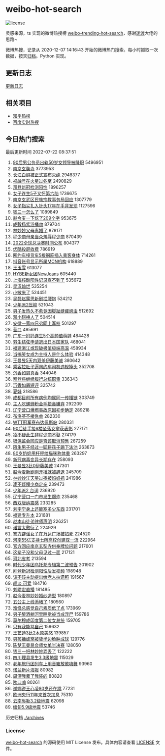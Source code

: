 # weibo-hot-search

[![license](https://img.shields.io/github/license/Arrackisarookie/weibo-hot-search)](https://github.com/Arrackisarookie/weibo-hot-search/blob/master/LICENSE)

灵感来源，ts 实现的微博热搜榜 [weibo-trending-hot-search](https://github.com/justjavac/weibo-trending-hot-search)，感谢[迷渡](https://github.com/justjavac)大佬的思路~

微博热搜，记录从 2020-12-07 14:16:43 开始的微博热门搜索。每小时抓取一次数据，按天[归档](./archives)。Python 实现。

## 更新日志
[更新日志](./UPDATE.md)

## 相关项目
+ [知乎热榜](https://github.com/Arrackisarookie/zhihu-top-search)
+ [百度实时热搜](https://github.com/Arrackisarookie/baidu-hot-search)

## 今日热门搜索

<!-- Rank Begin -->

最后更新时间 2022-07-22 08:37:51

1. [90后男公务员出轨50岁女领导被降职](https://s.weibo.com/weibo?q=%2390%E5%90%8E%E7%94%B7%E5%85%AC%E5%8A%A1%E5%91%98%E5%87%BA%E8%BD%A850%E5%B2%81%E5%A5%B3%E9%A2%86%E5%AF%BC%E8%A2%AB%E9%99%8D%E8%81%8C%23&Refer=top) 5496951
1. [南京玄奘寺](https://s.weibo.com/weibo?q=%23%E5%8D%97%E4%BA%AC%E7%8E%84%E5%A5%98%E5%AF%BA%23&Refer=top) 3773953
1. [长江白鲟被正式宣布灭绝](https://s.weibo.com/weibo?q=%23%E9%95%BF%E6%B1%9F%E7%99%BD%E9%B2%9F%E8%A2%AB%E6%AD%A3%E5%BC%8F%E5%AE%A3%E5%B8%83%E7%81%AD%E7%BB%9D%23&Refer=top) 2948377
1. [祝融号在火星过冬至](https://s.weibo.com/weibo?q=%23%E7%A5%9D%E8%9E%8D%E5%8F%B7%E5%9C%A8%E7%81%AB%E6%98%9F%E8%BF%87%E5%86%AC%E8%87%B3%23&Refer=top) 2490829
1. [拜登新冠检测阳性](https://s.weibo.com/weibo?q=%23%E6%8B%9C%E7%99%BB%E6%96%B0%E5%86%A0%E6%A3%80%E6%B5%8B%E9%98%B3%E6%80%A7%23&Refer=top) 1896257
1. [女子连生5子又怀第六胎](https://s.weibo.com/weibo?q=%23%E5%A5%B3%E5%AD%90%E8%BF%9E%E7%94%9F5%E5%AD%90%E5%8F%88%E6%80%80%E7%AC%AC%E5%85%AD%E8%83%8E%23&Refer=top) 1736675
1. [南京玄武区民族宗教事务局回应](https://s.weibo.com/weibo?q=%23%E5%8D%97%E4%BA%AC%E7%8E%84%E6%AD%A6%E5%8C%BA%E6%B0%91%E6%97%8F%E5%AE%97%E6%95%99%E4%BA%8B%E5%8A%A1%E5%B1%80%E5%9B%9E%E5%BA%94%23&Refer=top) 1307779
1. [女子指尖扎入针头17年在手背发现](https://s.weibo.com/weibo?q=%23%E5%A5%B3%E5%AD%90%E6%8C%87%E5%B0%96%E6%89%8E%E5%85%A5%E9%92%88%E5%A4%B417%E5%B9%B4%E5%9C%A8%E6%89%8B%E8%83%8C%E5%8F%91%E7%8E%B0%23&Refer=top) 1127596
1. [钱三一怎么了](https://s.weibo.com/weibo?q=%23%E9%92%B1%E4%B8%89%E4%B8%80%E6%80%8E%E4%B9%88%E4%BA%86%23&Refer=top) 1089849
1. [赵今麦一下炫了209个字](https://s.weibo.com/weibo?q=%23%E8%B5%B5%E4%BB%8A%E9%BA%A6%E4%B8%80%E4%B8%8B%E7%82%AB%E4%BA%86209%E4%B8%AA%E5%AD%97%23&Refer=top) 953675
1. [成毅杨紫浴桶吻](https://s.weibo.com/weibo?q=%23%E6%88%90%E6%AF%85%E6%9D%A8%E7%B4%AB%E6%B5%B4%E6%A1%B6%E5%90%BB%23&Refer=top) 879704
1. [林妙妙父母离婚了](https://s.weibo.com/weibo?q=%23%E6%9E%97%E5%A6%99%E5%A6%99%E7%88%B6%E6%AF%8D%E7%A6%BB%E5%A9%9A%E4%BA%86%23&Refer=top) 878171
1. [程少商母亲当众羞辱程少商](https://s.weibo.com/weibo?q=%23%E7%A8%8B%E5%B0%91%E5%95%86%E6%AF%8D%E4%BA%B2%E5%BD%93%E4%BC%97%E7%BE%9E%E8%BE%B1%E7%A8%8B%E5%B0%91%E5%95%86%23&Refer=top) 870439
1. [2022全球总决赛时间公布](https://s.weibo.com/weibo?q=2022%E5%85%A8%E7%90%83%E6%80%BB%E5%86%B3%E8%B5%9B%E6%97%B6%E9%97%B4%E5%85%AC%E5%B8%83&Refer=top) 804377
1. [优酷投屏收费](https://s.weibo.com/weibo?q=%23%E4%BC%98%E9%85%B7%E6%8A%95%E5%B1%8F%E6%94%B6%E8%B4%B9%23&Refer=top) 786919
1. [网约车撞货车5根钢筋插入乘客身体](https://s.weibo.com/weibo?q=%23%E7%BD%91%E7%BA%A6%E8%BD%A6%E6%92%9E%E8%B4%A7%E8%BD%A65%E6%A0%B9%E9%92%A2%E7%AD%8B%E6%8F%92%E5%85%A5%E4%B9%98%E5%AE%A2%E8%BA%AB%E4%BD%93%23&Refer=top) 714261
1. [抖音账号显示所属MCN机构](https://s.weibo.com/weibo?q=%23%E6%8A%96%E9%9F%B3%E8%B4%A6%E5%8F%B7%E6%98%BE%E7%A4%BA%E6%89%80%E5%B1%9EMCN%E6%9C%BA%E6%9E%84%23&Refer=top) 618889
1. [王玉雯](https://s.weibo.com/weibo?q=%E7%8E%8B%E7%8E%89%E9%9B%AF&Refer=top) 613077
1. [HYBE新女团NewJeans](https://s.weibo.com/weibo?q=%23HYBE%E6%96%B0%E5%A5%B3%E5%9B%A2NewJeans%23&Refer=top) 605440
1. [上海核酸阳性记录查不到了](https://s.weibo.com/weibo?q=%23%E4%B8%8A%E6%B5%B7%E6%A0%B8%E9%85%B8%E9%98%B3%E6%80%A7%E8%AE%B0%E5%BD%95%E6%9F%A5%E4%B8%8D%E5%88%B0%E4%BA%86%23&Refer=top) 535672
1. [星汉灿烂](https://s.weibo.com/weibo?q=%23%E6%98%9F%E6%B1%89%E7%81%BF%E7%83%82%23&Refer=top) 535254
1. [小敏来了](https://s.weibo.com/weibo?q=%E5%B0%8F%E6%95%8F%E6%9D%A5%E4%BA%86&Refer=top) 524451
1. [吴磊赵露思新剧拦腰抱](https://s.weibo.com/weibo?q=%23%E5%90%B4%E7%A3%8A%E8%B5%B5%E9%9C%B2%E6%80%9D%E6%96%B0%E5%89%A7%E6%8B%A6%E8%85%B0%E6%8A%B1%23&Refer=top) 524212
1. [少年派2压抑](https://s.weibo.com/weibo?q=%E5%B0%91%E5%B9%B4%E6%B4%BE2%E5%8E%8B%E6%8A%91&Refer=top) 521043
1. [男子发热久不愈竟因脚趾缝藏蜱虫](https://s.weibo.com/weibo?q=%23%E7%94%B7%E5%AD%90%E5%8F%91%E7%83%AD%E4%B9%85%E4%B8%8D%E6%84%88%E7%AB%9F%E5%9B%A0%E8%84%9A%E8%B6%BE%E7%BC%9D%E8%97%8F%E8%9C%B1%E8%99%AB%23&Refer=top) 512692
1. [邓小琪换人了](https://s.weibo.com/weibo?q=%E9%82%93%E5%B0%8F%E7%90%AA%E6%8D%A2%E4%BA%BA%E4%BA%86&Refer=top) 504514
1. [安徽一家四兄弟同上军校](https://s.weibo.com/weibo?q=%23%E5%AE%89%E5%BE%BD%E4%B8%80%E5%AE%B6%E5%9B%9B%E5%85%84%E5%BC%9F%E5%90%8C%E4%B8%8A%E5%86%9B%E6%A0%A1%23&Refer=top) 501297
1. [营口](https://s.weibo.com/weibo?q=%E8%90%A5%E5%8F%A3&Refer=top) 495691
1. [广东一妈妈连生5个高颜值萌娃](https://s.weibo.com/weibo?q=%23%E5%B9%BF%E4%B8%9C%E4%B8%80%E5%A6%88%E5%A6%88%E8%BF%9E%E7%94%9F5%E4%B8%AA%E9%AB%98%E9%A2%9C%E5%80%BC%E8%90%8C%E5%A8%83%23&Refer=top) 484428
1. [羽生结弦申请退出日本国家队](https://s.weibo.com/weibo?q=%23%E7%BE%BD%E7%94%9F%E7%BB%93%E5%BC%A6%E7%94%B3%E8%AF%B7%E9%80%80%E5%87%BA%E6%97%A5%E6%9C%AC%E5%9B%BD%E5%AE%B6%E9%98%9F%23&Refer=top) 468041
1. [福建浙江或现破极值极端高温](https://s.weibo.com/weibo?q=%23%E7%A6%8F%E5%BB%BA%E6%B5%99%E6%B1%9F%E6%88%96%E7%8E%B0%E7%A0%B4%E6%9E%81%E5%80%BC%E6%9E%81%E7%AB%AF%E9%AB%98%E6%B8%A9%23&Refer=top) 458934
1. [当搞笑女成为主持人是什么体验](https://s.weibo.com/weibo?q=%23%E5%BD%93%E6%90%9E%E7%AC%91%E5%A5%B3%E6%88%90%E4%B8%BA%E4%B8%BB%E6%8C%81%E4%BA%BA%E6%98%AF%E4%BB%80%E4%B9%88%E4%BD%93%E9%AA%8C%23&Refer=top) 414348
1. [王曼昱5天内双杀伊藤美诚](https://s.weibo.com/weibo?q=%23%E7%8E%8B%E6%9B%BC%E6%98%B15%E5%A4%A9%E5%86%85%E5%8F%8C%E6%9D%80%E4%BC%8A%E8%97%A4%E7%BE%8E%E8%AF%9A%23&Refer=top) 380642
1. [乘客拉肚子逼网约车司机违规掉头](https://s.weibo.com/weibo?q=%23%E4%B9%98%E5%AE%A2%E6%8B%89%E8%82%9A%E5%AD%90%E9%80%BC%E7%BD%91%E7%BA%A6%E8%BD%A6%E5%8F%B8%E6%9C%BA%E8%BF%9D%E8%A7%84%E6%8E%89%E5%A4%B4%23&Refer=top) 352708
1. [沉香如屑真香](https://s.weibo.com/weibo?q=%23%E6%B2%89%E9%A6%99%E5%A6%82%E5%B1%91%E7%9C%9F%E9%A6%99%23&Refer=top) 344046
1. [拜登将继续履行总统职责](https://s.weibo.com/weibo?q=%23%E6%8B%9C%E7%99%BB%E5%B0%86%E7%BB%A7%E7%BB%AD%E5%B1%A5%E8%A1%8C%E6%80%BB%E7%BB%9F%E8%81%8C%E8%B4%A3%23&Refer=top) 336343
1. [沉香如屑短评](https://s.weibo.com/weibo?q=%23%E6%B2%89%E9%A6%99%E5%A6%82%E5%B1%91%E7%9F%AD%E8%AF%84%23&Refer=top) 325742
1. [夏娃](https://s.weibo.com/weibo?q=%23%E5%A4%8F%E5%A8%83%23&Refer=top) 318586
1. [成都目前所有病例均属同一传播链](https://s.weibo.com/weibo?q=%23%E6%88%90%E9%83%BD%E7%9B%AE%E5%89%8D%E6%89%80%E6%9C%89%E7%97%85%E4%BE%8B%E5%9D%87%E5%B1%9E%E5%90%8C%E4%B8%80%E4%BC%A0%E6%92%AD%E9%93%BE%23&Refer=top) 303749
1. [主人吃螺蛳粉金毛捂鼻嫌弃](https://s.weibo.com/weibo?q=%23%E4%B8%BB%E4%BA%BA%E5%90%83%E8%9E%BA%E8%9B%B3%E7%B2%89%E9%87%91%E6%AF%9B%E6%8D%82%E9%BC%BB%E5%AB%8C%E5%BC%83%23&Refer=top) 292209
1. [辽宁营口爆燃事故原因初步确定](https://s.weibo.com/weibo?q=%23%E8%BE%BD%E5%AE%81%E8%90%A5%E5%8F%A3%E7%88%86%E7%87%83%E4%BA%8B%E6%95%85%E5%8E%9F%E5%9B%A0%E5%88%9D%E6%AD%A5%E7%A1%AE%E5%AE%9A%23&Refer=top) 289218
1. [布洛芬不接急单](https://s.weibo.com/weibo?q=%23%E5%B8%83%E6%B4%9B%E8%8A%AC%E4%B8%8D%E6%8E%A5%E6%80%A5%E5%8D%95%23&Refer=top) 282330
1. [WTT冠军赛布达佩斯站](https://s.weibo.com/weibo?q=%23WTT%E5%86%A0%E5%86%9B%E8%B5%9B%E5%B8%83%E8%BE%BE%E4%BD%A9%E6%96%AF%E7%AB%99%23&Refer=top) 280331
1. [90后徒手接6楼坠落女童获表彰](https://s.weibo.com/weibo?q=%2390%E5%90%8E%E5%BE%92%E6%89%8B%E6%8E%A56%E6%A5%BC%E5%9D%A0%E8%90%BD%E5%A5%B3%E7%AB%A5%E8%8E%B7%E8%A1%A8%E5%BD%B0%23&Refer=top) 277171
1. [凌不疑此生非程少商不娶](https://s.weibo.com/weibo?q=%23%E5%87%8C%E4%B8%8D%E7%96%91%E6%AD%A4%E7%94%9F%E9%9D%9E%E7%A8%8B%E5%B0%91%E5%95%86%E4%B8%8D%E5%A8%B6%23&Refer=top) 274179
1. [银保监会回应是否该取消预售](https://s.weibo.com/weibo?q=%23%E9%93%B6%E4%BF%9D%E7%9B%91%E4%BC%9A%E5%9B%9E%E5%BA%94%E6%98%AF%E5%90%A6%E8%AF%A5%E5%8F%96%E6%B6%88%E9%A2%84%E5%94%AE%23&Refer=top) 267259
1. [陌生男子经过一脚将孩子踢下泳池](https://s.weibo.com/weibo?q=%23%E9%99%8C%E7%94%9F%E7%94%B7%E5%AD%90%E7%BB%8F%E8%BF%87%E4%B8%80%E8%84%9A%E5%B0%86%E5%AD%A9%E5%AD%90%E8%B8%A2%E4%B8%8B%E6%B3%B3%E6%B1%A0%23&Refer=top) 263873
1. [80岁奶奶用杆秤给猫咪称体重](https://s.weibo.com/weibo?q=%2380%E5%B2%81%E5%A5%B6%E5%A5%B6%E7%94%A8%E6%9D%86%E7%A7%A4%E7%BB%99%E7%8C%AB%E5%92%AA%E7%A7%B0%E4%BD%93%E9%87%8D%23&Refer=top) 263297
1. [新冠病毒变异长期存在](https://s.weibo.com/weibo?q=%23%E6%96%B0%E5%86%A0%E7%97%85%E6%AF%92%E5%8F%98%E5%BC%82%E9%95%BF%E6%9C%9F%E5%AD%98%E5%9C%A8%23&Refer=top) 258093
1. [王曼昱3比0伊藤美诚](https://s.weibo.com/weibo?q=%23%E7%8E%8B%E6%9B%BC%E6%98%B13%E6%AF%940%E4%BC%8A%E8%97%A4%E7%BE%8E%E8%AF%9A%23&Refer=top) 247301
1. [赵今麦新剧刚开播就被辞退](https://s.weibo.com/weibo?q=%23%E8%B5%B5%E4%BB%8A%E9%BA%A6%E6%96%B0%E5%89%A7%E5%88%9A%E5%BC%80%E6%92%AD%E5%B0%B1%E8%A2%AB%E8%BE%9E%E9%80%80%23&Refer=top) 245709
1. [林妙妙江天昊过夜被妈妈抓](https://s.weibo.com/weibo?q=%23%E6%9E%97%E5%A6%99%E5%A6%99%E6%B1%9F%E5%A4%A9%E6%98%8A%E8%BF%87%E5%A4%9C%E8%A2%AB%E5%A6%88%E5%A6%88%E6%8A%93%23&Refer=top) 241986
1. [凌不疑程少商定亲](https://s.weibo.com/weibo?q=%23%E5%87%8C%E4%B8%8D%E7%96%91%E7%A8%8B%E5%B0%91%E5%95%86%E5%AE%9A%E4%BA%B2%23&Refer=top) 239473
1. [少年派2 台词](https://s.weibo.com/weibo?q=%E5%B0%91%E5%B9%B4%E6%B4%BE2%20%E5%8F%B0%E8%AF%8D&Refer=top) 236920
1. [辽宁营口一门市发生爆炸](https://s.weibo.com/weibo?q=%23%E8%BE%BD%E5%AE%81%E8%90%A5%E5%8F%A3%E4%B8%80%E9%97%A8%E5%B8%82%E5%8F%91%E7%94%9F%E7%88%86%E7%82%B8%23&Refer=top) 235468
1. [西双版纳震感](https://s.weibo.com/weibo?q=%E8%A5%BF%E5%8F%8C%E7%89%88%E7%BA%B3%E9%9C%87%E6%84%9F&Refer=top) 233285
1. [刘宇宁身上还能塞多少东西](https://s.weibo.com/weibo?q=%23%E5%88%98%E5%AE%87%E5%AE%81%E8%BA%AB%E4%B8%8A%E8%BF%98%E8%83%BD%E5%A1%9E%E5%A4%9A%E5%B0%91%E4%B8%9C%E8%A5%BF%23&Refer=top) 231701
1. [福建专升本](https://s.weibo.com/weibo?q=%E7%A6%8F%E5%BB%BA%E4%B8%93%E5%8D%87%E6%9C%AC&Refer=top) 231681
1. [赵本山徒弟律师声明](https://s.weibo.com/weibo?q=%23%E8%B5%B5%E6%9C%AC%E5%B1%B1%E5%BE%92%E5%BC%9F%E5%BE%8B%E5%B8%88%E5%A3%B0%E6%98%8E%23&Refer=top) 226251
1. [诺言太敷衍了](https://s.weibo.com/weibo?q=%23%E8%AF%BA%E8%A8%80%E5%A4%AA%E6%95%B7%E8%A1%8D%E4%BA%86%23&Refer=top) 224929
1. [警方辟谣女子在万达广场被掐死](https://s.weibo.com/weibo?q=%23%E8%AD%A6%E6%96%B9%E8%BE%9F%E8%B0%A3%E5%A5%B3%E5%AD%90%E5%9C%A8%E4%B8%87%E8%BE%BE%E5%B9%BF%E5%9C%BA%E8%A2%AB%E6%8E%90%E6%AD%BB%23&Refer=top) 224520
1. [河南55亿支持七所高校创建双一流](https://s.weibo.com/weibo?q=%23%E6%B2%B3%E5%8D%9755%E4%BA%BF%E6%94%AF%E6%8C%81%E4%B8%83%E6%89%80%E9%AB%98%E6%A0%A1%E5%88%9B%E5%BB%BA%E5%8F%8C%E4%B8%80%E6%B5%81%23&Refer=top) 222964
1. [官方回应南京玄奘寺供奉牌位问题](https://s.weibo.com/weibo?q=%23%E5%AE%98%E6%96%B9%E5%9B%9E%E5%BA%94%E5%8D%97%E4%BA%AC%E7%8E%84%E5%A5%98%E5%AF%BA%E4%BE%9B%E5%A5%89%E7%89%8C%E4%BD%8D%E9%97%AE%E9%A2%98%23&Refer=top) 217601
1. [这辈子没和父母见过一面](https://s.weibo.com/weibo?q=%23%E8%BF%99%E8%BE%88%E5%AD%90%E6%B2%A1%E5%92%8C%E7%88%B6%E6%AF%8D%E8%A7%81%E8%BF%87%E4%B8%80%E9%9D%A2%23&Refer=top) 217121
1. [河北省考](https://s.weibo.com/weibo?q=%23%E6%B2%B3%E5%8C%97%E7%9C%81%E8%80%83%23&Refer=top) 213594
1. [时代少年团乌托邦专辑第二波预告](https://s.weibo.com/weibo?q=%23%E6%97%B6%E4%BB%A3%E5%B0%91%E5%B9%B4%E5%9B%A2%E4%B9%8C%E6%89%98%E9%82%A6%E4%B8%93%E8%BE%91%E7%AC%AC%E4%BA%8C%E6%B3%A2%E9%A2%84%E5%91%8A%23&Refer=top) 201902
1. [拜登新冠检测阳性后发视频](https://s.weibo.com/weibo?q=%23%E6%8B%9C%E7%99%BB%E6%96%B0%E5%86%A0%E6%A3%80%E6%B5%8B%E9%98%B3%E6%80%A7%E5%90%8E%E5%8F%91%E8%A7%86%E9%A2%91%23&Refer=top) 198948
1. [该不该主动提出给老人拍遗照](https://s.weibo.com/weibo?q=%23%E8%AF%A5%E4%B8%8D%E8%AF%A5%E4%B8%BB%E5%8A%A8%E6%8F%90%E5%87%BA%E7%BB%99%E8%80%81%E4%BA%BA%E6%8B%8D%E9%81%97%E7%85%A7%23&Refer=top) 191567
1. [颜淡 可爱](https://s.weibo.com/weibo?q=%E9%A2%9C%E6%B7%A1%20%E5%8F%AF%E7%88%B1&Refer=top) 184716
1. [刘畊宏直播](https://s.weibo.com/weibo?q=%23%E5%88%98%E7%95%8A%E5%AE%8F%E7%9B%B4%E6%92%AD%23&Refer=top) 181485
1. [赵今麦林妙妙婚纱造型](https://s.weibo.com/weibo?q=%23%E8%B5%B5%E4%BB%8A%E9%BA%A6%E6%9E%97%E5%A6%99%E5%A6%99%E5%A9%9A%E7%BA%B1%E9%80%A0%E5%9E%8B%23&Refer=top) 180897
1. [五公主上线添堵了](https://s.weibo.com/weibo?q=%23%E4%BA%94%E5%85%AC%E4%B8%BB%E4%B8%8A%E7%BA%BF%E6%B7%BB%E5%A0%B5%E4%BA%86%23&Refer=top) 180560
1. [难怪总感觉自己素质低了点](https://s.weibo.com/weibo?q=%23%E9%9A%BE%E6%80%AA%E6%80%BB%E6%84%9F%E8%A7%89%E8%87%AA%E5%B7%B1%E7%B4%A0%E8%B4%A8%E4%BD%8E%E4%BA%86%E7%82%B9%23&Refer=top) 173969
1. [男子醉酒躺河里睡觉被当成浮尸](https://s.weibo.com/weibo?q=%23%E7%94%B7%E5%AD%90%E9%86%89%E9%85%92%E8%BA%BA%E6%B2%B3%E9%87%8C%E7%9D%A1%E8%A7%89%E8%A2%AB%E5%BD%93%E6%88%90%E6%B5%AE%E5%B0%B8%23&Refer=top) 159786
1. [莫尔穆成印度第二位女总统](https://s.weibo.com/weibo?q=%23%E8%8E%AB%E5%B0%94%E7%A9%86%E6%88%90%E5%8D%B0%E5%BA%A6%E7%AC%AC%E4%BA%8C%E4%BD%8D%E5%A5%B3%E6%80%BB%E7%BB%9F%23&Refer=top) 159705
1. [只有我能骂自己](https://s.weibo.com/weibo?q=%23%E5%8F%AA%E6%9C%89%E6%88%91%E8%83%BD%E9%AA%82%E8%87%AA%E5%B7%B1%23&Refer=top) 159632
1. [王艺迪3比2木原美悠](https://s.weibo.com/weibo?q=%23%E7%8E%8B%E8%89%BA%E8%BF%AA3%E6%AF%942%E6%9C%A8%E5%8E%9F%E7%BE%8E%E6%82%A0%23&Refer=top) 139857
1. [男孩捅蜂窝被蛰半边脸肿成球](https://s.weibo.com/weibo?q=%23%E7%94%B7%E5%AD%A9%E6%8D%85%E8%9C%82%E7%AA%9D%E8%A2%AB%E8%9B%B0%E5%8D%8A%E8%BE%B9%E8%84%B8%E8%82%BF%E6%88%90%E7%90%83%23&Refer=top) 129776
1. [陈梦王曼昱会师女单半决赛](https://s.weibo.com/weibo?q=%23%E9%99%88%E6%A2%A6%E7%8E%8B%E6%9B%BC%E6%98%B1%E4%BC%9A%E5%B8%88%E5%A5%B3%E5%8D%95%E5%8D%8A%E5%86%B3%E8%B5%9B%23&Refer=top) 128050
1. [钱三一把林妙妙弄丢了](https://s.weibo.com/weibo?q=%23%E9%92%B1%E4%B8%89%E4%B8%80%E6%8A%8A%E6%9E%97%E5%A6%99%E5%A6%99%E5%BC%84%E4%B8%A2%E4%BA%86%23&Refer=top) 122222
1. [四川理县发生3.3级地震](https://s.weibo.com/weibo?q=%E5%9B%9B%E5%B7%9D%E7%90%86%E5%8E%BF%E5%8F%91%E7%94%9F3.3%E7%BA%A7%E5%9C%B0%E9%9C%87&Refer=top) 115029
1. [老年旅行团列车上用音箱放歌嗨舞](https://s.weibo.com/weibo?q=%23%E8%80%81%E5%B9%B4%E6%97%85%E8%A1%8C%E5%9B%A2%E5%88%97%E8%BD%A6%E4%B8%8A%E7%94%A8%E9%9F%B3%E7%AE%B1%E6%94%BE%E6%AD%8C%E5%97%A8%E8%88%9E%23&Refer=top) 93960
1. [诺兰新片海报](https://s.weibo.com/weibo?q=%23%E8%AF%BA%E5%85%B0%E6%96%B0%E7%89%87%E6%B5%B7%E6%8A%A5%23&Refer=top) 80982
1. [周深我晕了我装的](https://s.weibo.com/weibo?q=%23%E5%91%A8%E6%B7%B1%E6%88%91%E6%99%95%E4%BA%86%E6%88%91%E8%A3%85%E7%9A%84%23&Refer=top) 80820
1. [吹口哨](https://s.weibo.com/weibo?q=%E5%90%B9%E5%8F%A3%E5%93%A8&Refer=top) 80261
1. [谢娜说王心凌80岁还在跳](https://s.weibo.com/weibo?q=%23%E8%B0%A2%E5%A8%9C%E8%AF%B4%E7%8E%8B%E5%BF%83%E5%87%8C80%E5%B2%81%E8%BF%98%E5%9C%A8%E8%B7%B3%23&Refer=top) 77231
1. [欧洲央行11年来首次加息](https://s.weibo.com/weibo?q=%E6%AC%A7%E6%B4%B2%E5%A4%AE%E8%A1%8C11%E5%B9%B4%E6%9D%A5%E9%A6%96%E6%AC%A1%E5%8A%A0%E6%81%AF&Refer=top) 75310
1. [云南弥勒3.2级地震](https://s.weibo.com/weibo?q=%23%E4%BA%91%E5%8D%97%E5%BC%A5%E5%8B%923.2%E7%BA%A7%E5%9C%B0%E9%9C%87%23&Refer=top) 62098
1. [缅甸5.9级地震](https://s.weibo.com/weibo?q=%E7%BC%85%E7%94%B85.9%E7%BA%A7%E5%9C%B0%E9%9C%87&Refer=top) 53746
<!-- Rank End -->

历史归档 [./archives](./archives)

### License

[weibo-hot-search](https://github.com/Arrackisarookie/weibo-hot-search) 的源码使用 MIT License 发布。具体内容请查看 [LICENSE](./LICENSE) 文件。
